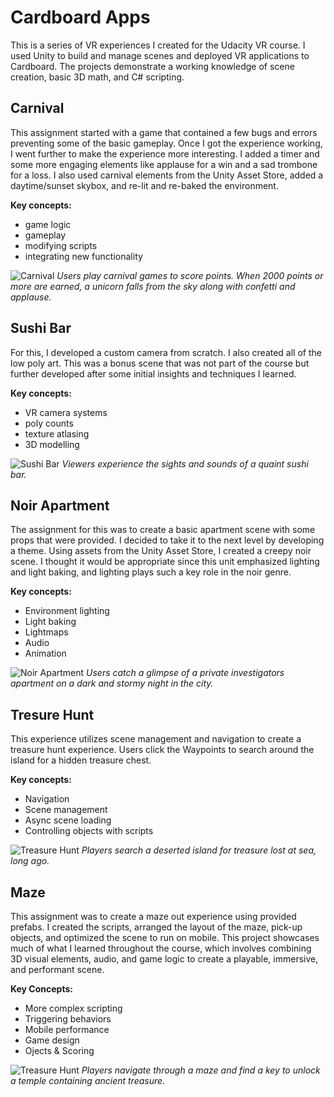 # Cardboard Apps
This is a series of VR experiences I created for the Udacity VR course. I used Unity to build and manage scenes and deployed VR applications to Cardboard. The projects demonstrate a working knowledge of scene creation, basic 3D math, and C# scripting.



## Carnival
This assignment started with a game that contained a few bugs and errors preventing some of the basic gameplay. Once I got the experience working, I went further to make the experience more interesting. I added a timer and some more engaging elements like applause for a win and a sad trombone for a loss. I also used carnival elements from the Unity Asset Store, added a daytime/sunset skybox, and re-lit and re-baked the environment.

**Key concepts:**
* game logic
* gameplay
* modifying scripts
* integrating new functionality

![Carnival](/Carnival/carnival.png)
_Users play carnival games to score points. When 2000 points or more are earned, a unicorn falls from the sky along with confetti and applause._


## Sushi Bar
For this, I developed a custom camera from scratch. I also created all of the low poly art. This was a bonus scene that was not part of the course but further developed after some initial insights and techniques I learned.

**Key concepts:**
* VR camera systems
* poly counts
* texture atlasing
* 3D modelling

![Sushi Bar](/SushiBar/sushi-bar.png)
_Viewers experience the sights and sounds of a quaint sushi bar._


## Noir Apartment
The assignment for this was to create a basic apartment scene with some props that were provided. I decided to take it to the next level by developing a theme. Using assets from the Unity Asset Store, I created a creepy noir scene. I thought it would be appropriate since this unit emphasized lighting and light baking, and lighting plays such a key role in the noir genre.

**Key concepts:**
* Environment lighting
* Light baking
* Lightmaps
* Audio
* Animation

![Noir Apartment](/NoirApartment/noir-apartment.png)
_Users catch a glimpse of a private investigators apartment on a dark and stormy night in the city._


## Tresure Hunt
This experience utilizes scene management and navigation to create a treasure hunt experience. Users click the Waypoints to search around the island for a hidden treasure chest.

**Key concepts:**
* Navigation
* Scene management
* Async scene loading
* Controlling objects with scripts

![Treasure Hunt](/TreasureHunt/treasure-hunt.png)
_Players search a deserted island for treasure lost at sea, long ago._


## Maze
This assignment was to create a maze out experience using provided prefabs. I created the scripts, arranged the layout of the maze, pick-up objects, and optimized the scene to run on mobile. This project showcases much of what I learned throughout the course, which involves combining 3D visual elements, audio, and game logic to create a playable, immersive, and performant scene.

**Key Concepts:**
* More complex scripting
* Triggering behaviors
* Mobile performance
* Game design
* Ojects &amp; Scoring

![Treasure Hunt](/AMaze/maze.png)
_Players navigate through a maze and find a key to unlock a temple containing ancient treasure._ 